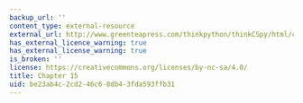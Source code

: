 ```yaml
---
backup_url: ''
content_type: external-resource
external_url: http://www.greenteapress.com/thinkpython/thinkCSpy/html/chap15.html
has_external_licence_warning: true
has_external_license_warning: true
is_broken: ''
license: https://creativecommons.org/licenses/by-nc-sa/4.0/
title: Chapter 15
uid: be23ab4c-2cd2-46c6-8db4-3fda593ffb31
---
```

